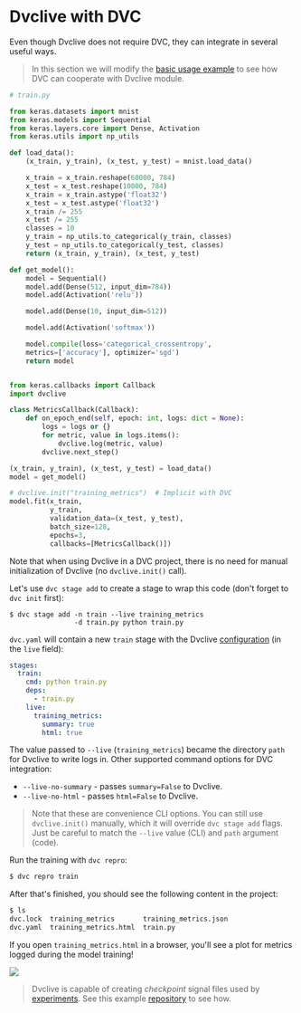 # Dvclive with DVC

Even though Dvclive does not require DVC, they can integrate in several useful
ways.

> In this section we will modify the [basic usage example](/doc/dvclive/usage)
> to see how DVC can cooperate with Dvclive module.

```python
# train.py

from keras.datasets import mnist
from keras.models import Sequential
from keras.layers.core import Dense, Activation
from keras.utils import np_utils

def load_data():
    (x_train, y_train), (x_test, y_test) = mnist.load_data()

    x_train = x_train.reshape(60000, 784)
    x_test = x_test.reshape(10000, 784)
    x_train = x_train.astype('float32')
    x_test = x_test.astype('float32')
    x_train /= 255
    x_test /= 255
    classes = 10
    y_train = np_utils.to_categorical(y_train, classes)
    y_test = np_utils.to_categorical(y_test, classes)
    return (x_train, y_train), (x_test, y_test)

def get_model():
    model = Sequential()
    model.add(Dense(512, input_dim=784))
    model.add(Activation('relu'))

    model.add(Dense(10, input_dim=512))

    model.add(Activation('softmax'))

    model.compile(loss='categorical_crossentropy',
    metrics=['accuracy'], optimizer='sgd')
    return model


from keras.callbacks import Callback
import dvclive

class MetricsCallback(Callback):
    def on_epoch_end(self, epoch: int, logs: dict = None):
        logs = logs or {}
        for metric, value in logs.items():
            dvclive.log(metric, value)
        dvclive.next_step()

(x_train, y_train), (x_test, y_test) = load_data()
model = get_model()

# dvclive.init("training_metrics")  # Implicit with DVC
model.fit(x_train,
          y_train,
          validation_data=(x_test, y_test),
          batch_size=128,
          epochs=3,
          callbacks=[MetricsCallback()])
```

Note that when using Dvclive in a DVC project, there is no need for manual
initialization of Dvclive (no `dvclive.init()` call).

Let's use `dvc stage add` to create a stage to wrap this code (don't forget to
`dvc init` first):

```dvc
$ dvc stage add -n train --live training_metrics
                -d train.py python train.py
```

`dvc.yaml` will contain a new `train` stage with the Dvclive
[configuration](/doc/dvclive/usage#initial-configuration) (in the `live` field):

```yaml
stages:
  train:
    cmd: python train.py
    deps:
      - train.py
    live:
      training_metrics:
        summary: true
        html: true
```

The value passed to `--live` (`training_metrics`) became the directory `path`
for Dvclive to write logs in. Other supported command options for DVC
integration:

- `--live-no-summary` - passes `summary=False` to Dvclive.
- `--live-no-html` - passes `html=False` to Dvclive.

> Note that these are convenience CLI options. You can still use
> `dvclive.init()` manually, which it will override `dvc stage add` flags. Just
> be careful to match the `--live` value (CLI) and `path` argument (code).

Run the training with `dvc repro`:

```bash
$ dvc repro train
```

After that's finished, you should see the following content in the project:

```bash
$ ls
dvc.lock  training_metrics       training_metrics.json
dvc.yaml  training_metrics.html  train.py
```

If you open `training_metrics.html` in a browser, you'll see a plot for metrics
logged during the model training!

![](/img/dvclive_report.png)

> Dvclive is capable of creating _checkpoint_ signal files used by
> [experiments](/doc/user-guide/experiment-management). See this example
> [repository](https://github.com/iterative/dvc-checkpoints-mnist) to see how.
